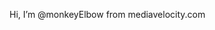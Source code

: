Hi, I’m @monkeyElbow from mediavelocity.com

<!---
monkeyElbow/monkeyElbow is a ✨ special ✨ repository because its `README.md` (this file) appears on your GitHub profile.
You can click the Preview link to take a look at your changes.
--->
